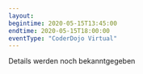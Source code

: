 ```yaml
---
layout:
begintime: 2020-05-15T13:45:00
endtime: 2020-05-15T18:00:00
eventType: "CoderDojo Virtual"
---
```


Details werden noch bekanntgegeben